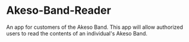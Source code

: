 # Akeso-Band-Reader
An app for customers of the Akeso Band. This app will allow authorized users to read the contents of an individual's Akeso Band.
